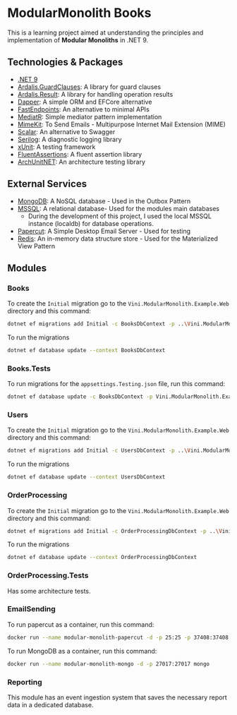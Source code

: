 # ModularMonolith Books
    
This is a learning project aimed at understanding the principles and implementation of **Modular Monoliths** in .NET 9. 

## Technologies & Packages

- [.NET 9](https://learn.microsoft.com/en-us/dotnet/core/whats-new/dotnet-9/overview)
- [Ardalis.GuardClauses](https://github.com/ardalis/GuardClauses): A library for guard clauses
- [Ardalis.Result](https://github.com/ardalis/Result): A library for handling operation results
- [Dapper](https://github.com/DapperLib/Dapper): A simple ORM and EFCore alternative
- [FastEndpoints](https://fast-endpoints.com/): An alternative to minimal APIs
- [MediatR](https://github.com/jbogard/MediatR): Simple mediator pattern implementation
- [MimeKit](https://github.com/jstedfast/MimeKit): To Send Emails - Multipurpose Internet Mail Extension (MIME)
- [Scalar](https://scalar.com/): An alternative to Swagger
- [Serilog](https://serilog.net/): A diagnostic logging library
- [xUnit](https://xunit.net/): A testing framework
- [FluentAssertions](https://fluentassertions.com/): A fluent assertion library
- [ArchUnitNET](https://github.com/TNG/ArchUnitNET): An architecture testing library

## External Services

- [MongoDB](https://www.mongodb.com/): A NoSQL database - Used in the Outbox Pattern
- [MSSQL](https://www.microsoft.com/en-us/sql-server): A relational database- Used for the modules main databases
    - During the development of this project, I used the local MSSQL instance (localdb) for database operations.
- [Papercut](https://www.papercut-smtp.com/): A Simple Desktop Email Server - Used for testing
- [Redis](https://redis.io/): An in-memory data structure store - Used for the Materialized View Pattern

## Modules

### Books

To create the `Initial` migration go to the `Vini.ModularMonolith.Example.Web` directory and this command:

```bash
dotnet ef migrations add Initial -c BooksDbContext -p ..\Vini.ModularMonolith.Example.Books\Vini.ModularMonolith.Example.Books.csproj -s .\Vini.ModularMonolith.Example.Web.csproj -o Data/Migrations
```

To run the migrations

```bash
dotnet ef database update --context BooksDbContext
```

### Books.Tests

To run migrations for the `appsettings.Testing.json` file, run this command:

```bash
dotnet ef database update -c BooksDbContext -p Vini.ModularMonolith.Example.Web/Vini.ModularMonolith.Example.Web.csproj -- --environment Testing
```

### Users

To create the `Initial` migration go to the `Vini.ModularMonolith.Example.Web` directory and this command:

```bash
dotnet ef migrations add Initial -c UsersDbContext -p ..\Vini.ModularMonolith.Example.Users\Vini.ModularMonolith.Example.Users.csproj -s .\Vini.ModularMonolith.Example.Web.csproj -o Data/Migrations
```

To run the migrations

```bash
dotnet ef database update --context UsersDbContext
```

### OrderProcessing

To create the `Initial` migration go to the `Vini.ModularMonolith.Example.Web` directory and this command:

```bash
dotnet ef migrations add Initial -c OrderProcessingDbContext -p ..\Vini.ModularMonolith.Example.OrderProcessing\Vini.ModularMonolith.Example.OrderProcessing.csproj -s .\Vini.ModularMonolith.Example.Web.csproj -o Data/Migrations
```

To run the migrations

```bash
dotnet ef database update --context OrderProcessingDbContext
```

### OrderProcessing.Tests

Has some architecture tests.

### EmailSending

To run papercut as a container, run this command:

```bash
docker run --name modular-monolith-papercut -d -p 25:25 -p 37408:37408 jijiechen/papercut:latest
```

To run MongoDB as a container, run this command:

```bash
docker run --name modular-monolith-mongo -d -p 27017:27017 mongo
```

### Reporting

This module has an event ingestion system that saves the necessary report data in a dedicated database.
